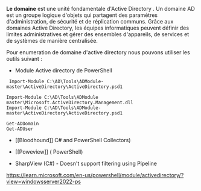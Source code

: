 
**Le domaine** est une unité fondamentale d'Active Directory . Un domaine AD est un groupe logique d'objets qui partagent des paramètres d'administration, de sécurité et de réplication communs. Grâce aux domaines Active Directory, les équipes informatiques peuvent définir des limites administratives et gérer des ensembles d'appareils, de services et de systèmes de manière centralisée.

Pour enumeration de domaine d'active directory nous pouvons utiliser les outils suivant : 
- Module Active directory de PowerShell 
```
 Import-Module C:\AD\Tools\ADModule-
master\ActiveDirectory\ActiveDirectory.psd1
```

```
Import-Module C:\AD\Tools\ADModule master\Microsoft.ActiveDirectory.Management.dll
Import-Module C:\AD\Tools\ADModule-master\ActiveDirectory\ActiveDirectory.psd1
```

```
Get-ADDomain 
Get-ADUser
```


- [[Bloodhound]] C# and PowerShell Collectors)

- [[Poweview]] ( PowerShell) 
- SharpView (C#) - Doesn't support filtering using Pipeline

https://learn.microsoft.com/en-us/powershell/module/activedirectory/?view=windowsserver2022-ps
